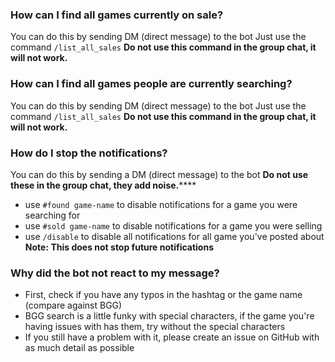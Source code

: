 ### How can I find all games currently on sale?
You can do this by sending DM (direct message) to the bot
Just use the command `/list_all_sales`
**Do not use this command in the group chat, it will not work.**

### How can I find all games people are currently searching?
You can do this by sending DM (direct message) to the bot
Just use the command `/list_all_sales`
**Do not use this command in the group chat, it will not work.**

### How do I stop the notifications?
You can do this by sending a DM (direct message) to the bot
**Do not use these in the group chat, they add noise.******
- use `#found game-name` to disable notifications for a game you were searching for
- use `#sold game-name` to disable notifications for a game you were selling
- use `/disable` to disable all notifications for all game you've posted about
**Note: This does not stop future notifications**


### Why did the bot not react to my message?
- First, check if you have any typos in the hashtag or the game name (compare against BGG)
- BGG search is a little funky with special characters,
if the game you're having issues with has them, try without the special characters 
- If you still have a problem with it, 
please create an issue on GitHub with as much detail as possible
